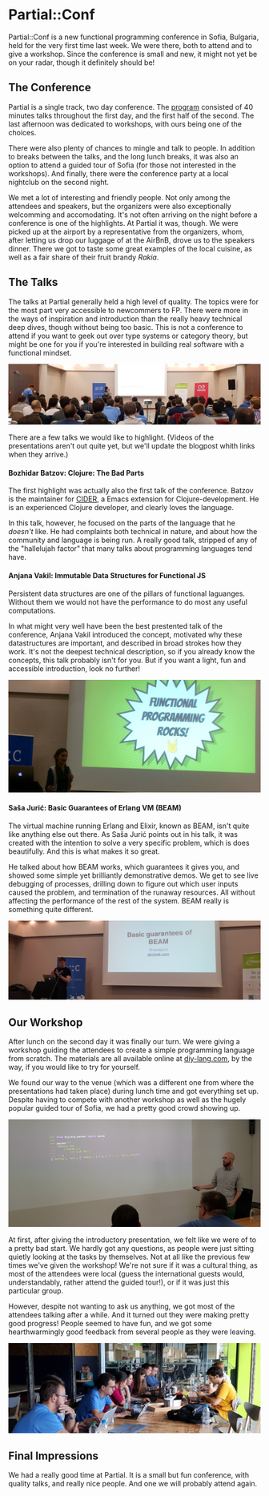 # Partial::Conf

Partial::Conf is a new functional programming conference in Sofia, Bulgaria, held for the very first time last week. We were there, both to attend and to give a workshop. Since the conference is small and new, it might not yet be on your radar, though it definitely should be!


## The Conference

Partial is a single track, two day conference. The [program](http://partialconf.com/schedule) consisted of 40 minutes talks throughout the first day, and the first half of the second. The last afternoon was dedicated to workshops, with ours being one of the choices.

There were also plenty of chances to mingle and talk to people. In addition to breaks between the talks, and the long lunch breaks, it was also an option to attend a guided tour of Sofia (for those not interested in the workshops). And finally, there were the conference party at a local nightclub on the second night.

We met a lot of interesting and friendly people. Not only among the attendees and speakers, but the organizers were also exceptionally welcomming and accomodating. It's not often arriving on the night before a conference is one of the highlights. At Partial it was, though. We were picked up at the airport by a representative from the organizers, whom, after letting us drop our luggage of at the AirBnB, drove us to the speakers dinner. There we got to taste some great examples of the local cuisine, as well as a fair share of their fruit brandy _Rakia_.


## The Talks

The talks at Partial generally held a high level of quality. The topics were for the most part very accessible to newcommers to FP. There were more in the ways of inspiration and introduction than the really heavy technical deep dives, though without being too basic. This is not a conference to attend if you want to geek out over type systems or category theory, but might be one for you if you're interested in building real software with a functional mindset. 

![The presentations](partial/presentations.jpg)

There are a few talks we would like to highlight. (Videos of the presentations aren't out quite yet, but we'll update the blogpost whith links when they arrive.)

#### Bozhidar Batzov: Clojure: The Bad Parts

The first highlight was actually also the first talk of the conference. Batzov is the maintainer for [CIDER](https://cider.readthedocs.io), a Emacs extension for Clojure-development. He is an experienced Clojure developer, and clearly loves the language. 

In this talk, however, he focused on the parts of the language that he _doesn't_ like. He had complaints both technical in nature, and about how the community and language is being run. A really good talk, stripped of any of the "hallelujah factor" that many talks about programming languages tend have.

#### Anjana Vakil: Immutable Data Structures for Functional JS

Persistent data structures are one of the pillars of functional laguanges. Without them we would not have the performance to do most any useful computations. 

In what might very well have been the best prestented talk of the conference, Anjana Vakil introduced the concept, motivated why these datastructures are important, and described in broad strokes how they work. It's not the deepest technical description, so if you already know the concepts, this talk probably isn't for you. But if you want a light, fun and accessible introduction, look no further!

![Anjana Vakil talks about immutable data structures](partial/immutable-data-structures.jpg)

#### Saša Jurić: Basic Guarantees of Erlang VM (BEAM)

The virtual machine running Erlang and Elixir, known as BEAM, isn't quite like anything else out there. As Saša Jurić points out in his talk, it was created with the intention to solve a very specific problem, which is does beautifully. And this is what makes it so great.

He talked about how BEAM works, which guarantees it gives you, and showed some simple yet brilliantly demonstrative demos. We get to see live debugging of processes, drilling down to figure out which user inputs caused the problem, and termination of the runaway resources. All without affecting the performance of the rest of the system. BEAM really is something quite different.

![Saša Jurić talks about BEAM](partial/beam.jpg)

## Our Workshop

After lunch on the second day it was finally our turn. We were giving a workshop guiding the attendees to create a simple programming language from scratch. The materials are all available online at [diy-lang.com](http://diy-lang.com), by the way, if you would like to try for yourself.

We found our way to the venue (which was a different one from where the presentations had taken place) during lunch time and got everything set up. Despite having to compete with another workshop as well as the hugely popular guided tour of Sofia, we had a pretty good crowd showing up.

![Kjetil introduces the workshop](partial/workshop-1.jpg)

At first, after giving the introductory presentation, we felt like we were of to a pretty bad start. We hardly got any questions, as people were just sitting quietly looking at the tasks by themselves. Not at all like the previous few times we've given the workshop! We're not sure if it was a cultural thing, as most of the attendees were local (guess the international guests would, understandably, rather attend the guided tour!), or if it was just this particular group.

However, despite not wanting to ask us anything, we got most of the attendees talking after a while. And it turned out they were making pretty good progress! People seemed to have fun, and we got some hearthwarmingly good feedback from several people as they were leaving.

![Workshop attendees working](partial/workshop-2.jpg)

## Final Impressions

We had a really good time at Partial. It is a small but fun conference, with quality talks, and really nice people. And one we will probably attend again.

